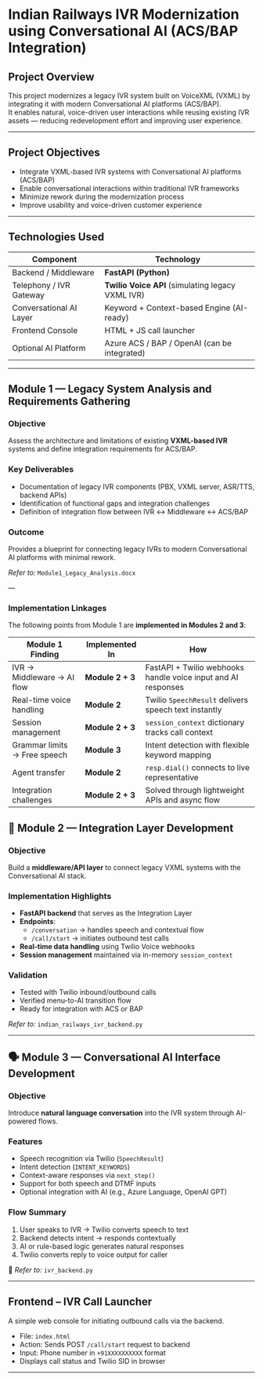 #  Indian Railways IVR Modernization using Conversational AI (ACS/BAP Integration)

##  Project Overview

This project modernizes a legacy IVR system built on VoiceXML (VXML)  by integrating it with modern Conversational AI platforms (ACS/BAP).  
It enables natural, voice-driven user interactions while reusing existing IVR assets — reducing redevelopment effort and improving user experience.

---

##  Project Objectives

- Integrate VXML-based IVR systems with Conversational AI platforms (ACS/BAP)
- Enable conversational interactions within traditional IVR frameworks
- Minimize rework during the modernization process
- Improve usability and voice-driven customer experience

---

## Technologies Used

| Component | Technology |
|------------|-------------|
| Backend / Middleware | **FastAPI (Python)** |
| Telephony / IVR Gateway | **Twilio Voice API** (simulating legacy VXML IVR) |
| Conversational AI Layer | Keyword + Context-based Engine (AI-ready) |
| Frontend Console | HTML + JS call launcher |
| Optional AI Platform | Azure ACS / BAP / OpenAI (can be integrated) |

---

##  Module 1 — Legacy System Analysis and Requirements Gathering

### Objective
Assess the architecture and limitations of existing **VXML-based IVR** systems and define integration requirements for ACS/BAP.

###  Key Deliverables
- Documentation of legacy IVR components (PBX, VXML server, ASR/TTS, backend APIs)
- Identification of functional gaps and integration challenges
- Definition of integration flow between IVR ↔ Middleware ↔ ACS/BAP

###  Outcome
Provides a  blueprint for connecting legacy IVRs to modern Conversational AI platforms with minimal rework.

 _Refer to:_ `Module1_Legacy_Analysis.docx`

—

### Implementation Linkages
The following points from Module 1 are **implemented in Modules 2 and 3**:

| Module 1 Finding | Implemented In | How |
|------------------|----------------|-----|
| IVR → Middleware → AI flow | **Module 2 + 3** | FastAPI + Twilio webhooks handle voice input and AI responses |
| Real-time voice handling | **Module 2** | Twilio `SpeechResult` delivers speech text instantly |
| Session management | **Module 2 + 3** | `session_context` dictionary tracks call context |
| Grammar limits → Free speech | **Module 3** | Intent detection with flexible keyword mapping |
| Agent transfer | **Module 2** | `resp.dial()` connects to live representative |
| Integration challenges | **Module 2 + 3** | Solved through lightweight APIs and async flow |



## 🔗 Module 2 — Integration Layer Development

###  Objective
Build a **middleware/API layer** to connect legacy VXML systems with the Conversational AI stack.

###  Implementation Highlights
- **FastAPI backend** that serves as the Integration Layer
- **Endpoints**:
  - `/conversation` → handles speech and contextual flow
  - `/call/start` → initiates outbound test calls
- **Real-time data handling** using Twilio Voice webhooks
- **Session management** maintained via in-memory `session_context`

###  Validation
- Tested with Twilio inbound/outbound calls
- Verified menu-to-AI transition flow
- Ready for integration with ACS or BAP

 _Refer to:_ `indian_railways_ivr_backend.py`

---

## 🗣️ Module 3 — Conversational AI Interface Development

###  Objective
Introduce **natural language conversation** into the IVR system through AI-powered flows.

###  Features
- Speech recognition via Twilio (`SpeechResult`)
- Intent detection (`INTENT_KEYWORDS`)
- Context-aware responses via `next_step()`
- Support for both speech and DTMF inputs
- Optional integration with AI (e.g., Azure Language, OpenAI GPT)

###  Flow Summary
1. User speaks to IVR → Twilio converts speech to text  
2. Backend detects intent → responds contextually  
3. AI or rule-based logic generates natural responses  
4. Twilio converts reply to voice output for caller  

📄 _Refer to:_ `ivr_backend.py`

---

##  Frontend – IVR Call Launcher

A simple web console for initiating outbound calls via the backend.

- File: `index.html`
- Action: Sends POST `/call/start` request to backend
- Input: Phone number in `+91XXXXXXXXXX` format
- Displays call status and Twilio SID in browser

---

